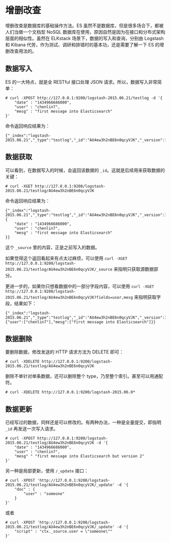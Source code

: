 # 增删改查

增删改查是数据库的基础操作方法。ES 虽然不是数据库，但是很多场合下，都被人们当做一个文档型 NoSQL 数据库在使用，原因自然是因为在接口和分布式架构层面的相似性。虽然在 ELKstack 场景下，数据的写入和查询，分别由 Logstash 和 Kibana 代劳，作为测试、调研和排错时的基本功，还是需要了解一下 ES 的增删改查用法的。

## 数据写入

ES 的一大特点，就是全 RESTful 接口处理 JSON 请求。所以，数据写入非常简单：

```
# curl -XPOST http://127.0.0.1:9200/logstash-2015.06.21/testlog -d '{
    "date" : "1434966686000",
    "user" : "chenlin7",
    "mesg" : "first message into Elasticsearch"
}'
```

命令返回响应结果为：

```
{"_index":"logstash-2015.06.21","_type":"testlog","_id":"AU4ew3h2nBE6n0qcyVJK","_version":1,"created":true}
```

## 数据获取

可以看到，在数据写入的时候，会返回该数据的 `_id`。这就是后续用来获取数据的关键：

```
# curl -XGET http://127.0.0.1:9200/logstash-2015.06.21/testlog/AU4ew3h2nBE6n0qcyVJK
```

命令返回响应结果为：

```
{"_index":"logstash-2015.06.21","_type":"testlog","_id":"AU4ew3h2nBE6n0qcyVJK","_version":1,"found":true,"_source":{
    "date" : "1434966686000",
    "user" : "chenlin7",
    "mesg" : "first message into Elasticsearch"
}}
```

这个 `_source` 里的内容，正是之前写入的数据。

如果觉得这个返回看起来有点太过麻烦，可以使用 `curl -XGET http://127.0.0.1:9200/logstash-2015.06.21/testlog/AU4ew3h2nBE6n0qcyVJK/_source` 来指明只获取源数据部分。

更进一步的，如果你只想看数据中的一部分字段内容，可以使用 `curl -XGET http://127.0.0.1:9200/logstash-2015.06.21/testlog/AU4ew3h2nBE6n0qcyVJK?fields=user,mesg` 来指明获取字段，结果如下：

```
{"_index":"logstash-2015.06.21","_type":"testlog","_id":"AU4ew3h2nBE6n0qcyVJK","_version":1,"found":true,"fields":{"user":["chenlin7"],"mesg":["first message into Elasticsearch"]}}
```

## 数据删除

要删除数据，修改发送的 HTTP 请求方法为 DELETE 即可：

```
# curl -XDELETE http://127.0.0.1:9200/logstash-2015.06.21/testlog/AU4ew3h2nBE6n0qcyVJK
```

删除不单针对单条数据，还可以删除整个 type，乃至整个索引。甚至可以用通配符。

```
# curl -XDELETE http://127.0.0.1:9200/logstash-2015.06.0*
```

## 数据更新

已经写过的数据，同样还是可以修改的。有两种办法，一种是全量提交，即指明 `_id` 再发送一次写入请求。

```
# curl -XPOST http://127.0.0.1:9200/logstash-2015.06.21/testlog/AU4ew3h2nBE6n0qcyVJK -d '{
    "date" : "1434966686000",
    "user" : "chenlin7",
    "mesg" " "first message into Elasticsearch but version 2"
}'
```

另一种是局部更新，使用 `/_update` 接口：

```
# curl -XPOST 'http://127.0.0.1:9200/logstash-2015.06.21/testlog/AU4ew3h2nBE6n0qcyVJK/_update' -d '{
    "doc" : {
        "user" : "someone"
    }
}'
```

或者

```
# curl -XPOST 'http://127.0.0.1:9200/logstash-2015.06.21/testlog/AU4ew3h2nBE6n0qcyVJK/_update' -d '{
    "script" : "ctx._source.user = \"someone\""
}'
```
